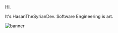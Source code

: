 Hi.

It's HasanTheSyrianDev. Software Engineering is art.

![banner](https://cdn.discordapp.com/attachments/769627913862774815/842163463409238016/Background.png)

